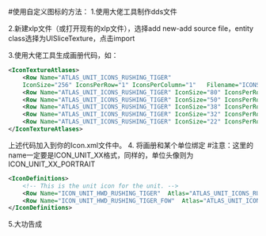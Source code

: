 #使用自定义图标的方法：
1.使用大佬工具制作dds文件

2.新建xlp文件（或打开现有的xlp文件），选择add new-add source file，entity class选择为UISliceTexture，点击import

3.使用大佬工具生成画册代码，如：
```xml
<IconTextureAtlases>
    <Row Name="ATLAS_UNIT_ICONS_RUSHING_TIGER"
	IconSize="256" IconsPerRow="1" IconsPerColumn="1"   Filename="ICONS_RUSHING_TIGER_256.dds"/>
    <Row Name="ATLAS_UNIT_ICONS_RUSHING_TIGER" IconSize="80" IconsPerRow="1" IconsPerColumn="1"   Filename="ICONS_RUSHING_TIGER_80.dds"/>
    <Row Name="ATLAS_UNIT_ICONS_RUSHING_TIGER" IconSize="50" IconsPerRow="1" IconsPerColumn="1" Filename="ICONS_RUSHING_TIGER_50.dds"/>
    <Row Name="ATLAS_UNIT_ICONS_RUSHING_TIGER" IconSize="38" IconsPerRow="1" IconsPerColumn="1" Filename="ICONS_RUSHING_TIGER_38.dds"/>
    <Row Name="ATLAS_UNIT_ICONS_RUSHING_TIGER" IconSize="32" IconsPerRow="1" IconsPerColumn="1" Filename="ICONS_RUSHING_TIGER_32.dds"/>
    <Row Name="ATLAS_UNIT_ICONS_RUSHING_TIGER" IconSize="22" IconsPerRow="1" IconsPerColumn="1" Filename="ICONS_RUSHING_TIGER_22.dds"/>
</IconTextureAtlases>
```
上述代码加入到你的Icon.xml文件中。
4. 将画册和某个单位绑定
#注意：这里的name一定要是ICON_UNIT_XX格式，同样的，单位头像则为ICON_UNIT_XX_PORTRAIT
```xml
<IconDefinitions>
    <!-- This is the unit icon for the unit. -->
    <Row Name="ICON_UNIT_HWD_RUSHING_TIGER"  Atlas="ATLAS_UNIT_ICONS_RUSHING_TIGER" Index="0"/>
    <Row Name="ICON_UNIT_HWD_RUSHING_TIGER_FOW"  Atlas="ATLAS_UNIT_ICONS_RUSHING_TIGER" Index="0"/>
</IconDefinitions>
```
5.大功告成